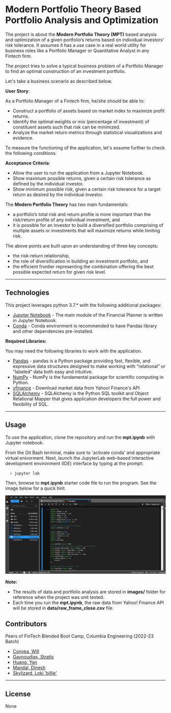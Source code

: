 # Modern Portfolio Theory Based Portfolio Analysis and Optimization

The project is about the **Modern Portfolio Theory (MPT)** based analysis and optimization of a given portfolio’s returns based on individual investors’ risk tolerance. It assumes it has a use case in a real world utility for business roles like a Portfolio Manager or Quantitative Analyst in any Fintech firm.

The project tries to solve a typical business problem of a Portfolio Manager to find an optimal construction of an investment portfolio.

Let's take a business scenario as described below.

**User Story**:

As a Portfolio Manager of a Fintech firm, he/she should be able to:
- Construct a portfolio of assets based on market index to maximize profit returns.
- Identify the optimal weights or mix (percentage of investment) of constituent assets such that risk can be minimized.
- Analyze the market return metrics through statistical visualizations and evidence.

To measure the functioning of the application, let's assume further to check the following conditions.

**Acceptance Criteria**:
- Allow the user to run the application from a Jupyter Notebook.
- Show maximum possible returns, given a certain risk tolerance as defined by the individual investor.
- Show minimum possible risk, given a certain risk tolerance for a target return as desired by the individual investor.

The **Modern Portfolio Theory** has two main fundamentals:
- a portfolio’s total risk and return profile is more important than the risk/return profile of any individual investment, and
- it is possible for an investor to build a diversified portfolio comprising of multiple assets or investments that will maximize returns while limiting risk.

The above points are built upon an understanding of three key concepts:
- the risk-return relationship,
- the role of diversification in building an investment portfolio, and
- the efficient frontier representing the combination offering the best possible expected return for given risk level.

---

## Technologies

This project leverages python 3.7.* with the following additional packages:
* [Jupyter Notebook](https://jupyter.org/) - The main module of the Financial Planner is written in Jupyter Notebook.
* [Conda](https://docs.conda.io/projects/conda/en/latest/) - Conda environment is recommended to have Pandas library and other dependencies pre-installed.

**Required Libraries:**

You may need the following libraries to work with the application.

- [Pandas](https://pandas.pydata.org/docs/reference/index.html) - pandas is a Python package providing fast, flexible, and expressive data structures designed to make working with “relational” or “labeled” data both easy and intuitive.
- [NumPy](https://numpy.org/doc/stable/user/absolute_beginners.html) - NumPy is the fundamental package for scientific computing in Python.
- [yfinance](https://pypi.org/project/yfinance/) - Download market data from Yahoo! Finance's API
- [SQLAlchemy](https://www.sqlalchemy.org/) - SQLAlchemy is the Python SQL toolkit and Object Relational Mapper that gives application developers the full power and flexibility of SQL.

---

## Usage

To use the application, clone the repository and run the **mpt.ipynb** with Jupyter notebook.

From the Git Bash terminal, make sure to 'activate conda' and appropriate virtual enivorment. Next, launch the JupyterLab web-based interactive development environment (IDE) interface by typing at the prompt:

```python
  > jupyter lab
```

Then, browse to **mpt.ipynb** starter code file to run the program. See the image below for a quick hint.

![Jupyter Notebook](images/app_usage.png)

**Note:**

- The results of data and portfolio analysis are stored in **images/** folder for reference when the project was unit tested.
- Each time you run the **mpt.ipynb**, the raw data from Yahoo! Finance API will be stored in **data/raw_frame_close.csv** file.

## Contributors
Peers of FinTech Blended Boot Camp, Columbia Engineering (2022-23 Batch)

- [Conyea, Will](https://github.com/willkanye)
- [Gavnoudias, Stratis](https://github.com/sgavnoudias)
- [Huang, Yan](https://github.com/Shiroyana)
- [Mandal, Dinesh](https://github.com/dinesh-m)
- [Skylizard, Loki 'billie'](https://github.com/Billie-LS)

---

## License

None